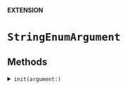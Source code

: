 **EXTENSION**

# `StringEnumArgument`

## Methods
<details><summary markdown="span"><code>init(argument:)</code></summary>

```swift
public init(argument: String) throws
```

</details>